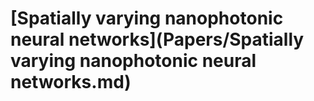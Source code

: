 # \[Spatially varying nanophotonic neural networks]\(Papers/Spatially varying nanophotonic neural networks.md)

